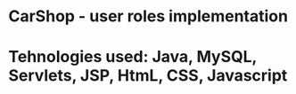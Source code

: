 # CarShop - user roles implementation
# Tehnologies used: Java, MySQL, Servlets, JSP, HtmL, CSS, Javascript
